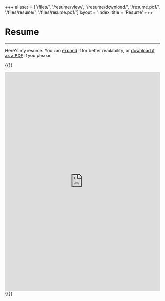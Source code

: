+++
aliases = ['/files/', '/resume/view/', '/resume/download/', '/resume.pdf/', '/files/resume/', '/files/resume.pdf/']
layout = 'index'
title = 'Resume'
+++

# Resume
---
Here's my resume. You can [expand](https://drive.google.com/file/d/1U5-Akqw95F0zmgJizmz43GiFoud4Y3QN/view) it for better readability, or [download it as a PDF](https://drive.google.com/uc?id=1U5-Akqw95F0zmgJizmz43GiFoud4Y3QN&export=download) if you please.

{{<rawhtml>}}
<div style="aspect-ratio: 1/1.414">
    <iframe src="https://drive.google.com/file/d/1U5-Akqw95F0zmgJizmz43GiFoud4Y3QN/preview" width="100%" height="100%" style="border-width:0">
        <p>It appears you don't have a PDF plugin for this browser. No biggie... you can <a href="https://drive.google.com/uc?id=1U5-Akqw95F0zmgJizmz43GiFoud4Y3QN&export=download" target="_blank">click here to download the PDF file.</a></p>
    </iframe>
</div>
{{</rawhtml>}}
